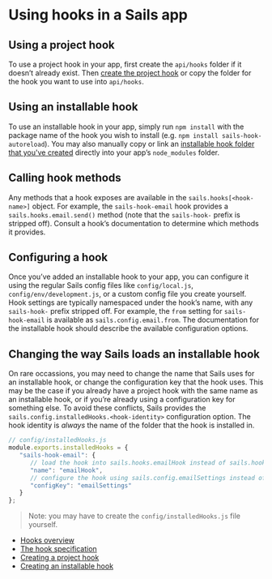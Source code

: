 # Using hooks in a Sails app

## Using a project hook
To use a project hook in your app, first create the `api/hooks` folder if it doesn&rsquo;t already exist.  Then [create the project hook](http://sailsjs.org/documentation/concepts/extending-sails/Hooks/projecthooks.html) or copy the folder for the hook you want to use into `api/hooks`.

## Using an installable hook
To use an installable hook in your app, simply run `npm install` with the package name of the hook you wish to install (e.g. `npm install sails-hook-autoreload`).  You may also manually copy or link an [installable hook folder that you've created](http://sailsjs.org/documentation/concepts/extending-sails/Hooks/installablehooks.html) directly into your app&rsquo;s `node_modules` folder.

## Calling hook methods
Any methods that a hook exposes are available in the `sails.hooks[<hook-name>]` object.  For example, the `sails-hook-email` hook provides a `sails.hooks.email.send()` method (note that the `sails-hook-` prefix is stripped off).  Consult a hook&rsquo;s documentation to determine which methods it provides.

## Configuring a hook
Once you&rsquo;ve added an installable hook to your app, you can configure it using the regular Sails config files like `config/local.js`, `config/env/development.js`, or a custom config file you create yourself.  Hook settings are typically namespaced under the hook&rsquo;s name, with any `sails-hook-` prefix stripped off.  For example, the `from` setting for `sails-hook-email` is available as `sails.config.email.from`.  The documentation for the installable hook should describe the available configuration options.

## Changing the way Sails loads an installable hook
On rare occassions, you may need to change the name that Sails uses for an installable hook, or change the configuration key that the hook uses.  This may be the case if you already have a project hook with the same name as an installable hook, or if you&rsquo;re already using a configuration key for something else.  To avoid these conflicts, Sails provides the `sails.config.installedHooks.<hook-identity>` configuration option.  The hook identity is *always* the name of the folder that the hook is installed in.

```javascript
// config/installedHooks.js
module.exports.installedHooks = {
   "sails-hook-email": {
      // load the hook into sails.hooks.emailHook instead of sails.hooks.email
      "name": "emailHook",
      // configure the hook using sails.config.emailSettings instead of sails.config.email
      "configKey": "emailSettings"
   }
};
```

> Note: you may have to create the `config/installedHooks.js` file yourself.

* [Hooks overview](http://sailsjs.org/documentation/concepts/extending-sails/Hooks)
* [The hook specification](http://sailsjs.org/documentation/concepts/extending-sails/Hooks/hookspec)
* [Creating a project hook](http://sailsjs.org/documentation/concepts/extending-sails/Hooks/projecthooks.html)
* [Creating an installable hook](http://sailsjs.org/documentation/concepts/extending-sails/Hooks/installablehooks.html)



<docmeta name="displayName" value="Using hooks">
<docmeta name="stabilityIndex" value="3">
